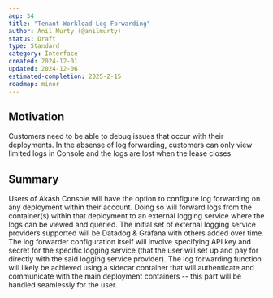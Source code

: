```yaml
---
aep: 34
title: "Tenant Workload Log Forwarding"
author: Anil Murty (@anilmurty)
status: Draft
type: Standard
category: Interface
created: 2024-12-01
updated: 2024-12-06
estimated-completion: 2025-2-15
roadmap: minor
---
```


## Motivation

Customers need to be able to debug issues that occur with their deployments. In the absense of log forwarding, customers can only view limited logs in Console and the logs are lost when the lease closes

## Summary

Users of Akash Console will have the option to configure log forwarding on any deployment within their account. Doing so will forward logs from the container(s) within that deployment to an external logging service where the logs can be viewed and queried. The initial set of external logging service providers supported will be Datadog & Grafana with others added over time. The log forwarder configuration itself will involve specifying API key and secret for the specific logging service (that the user will set up and pay for directly with the said logging service provider). The log forwarding function will likely be achieved using a sidecar container that will authenticate and communicate with the main deployment containers -- this part will be handled seamlessly for the user.
